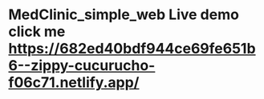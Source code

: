 # MedClinic_simple_web Live demo click me https://682ed40bdf944ce69fe651b6--zippy-cucurucho-f06c71.netlify.app/
